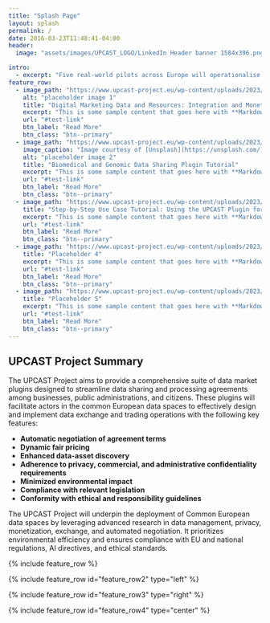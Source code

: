 ```yaml
---
title: "Splash Page"
layout: splash
permalink: /
date: 2016-03-23T11:48:41-04:00
header:
  image: "assets/images/UPCAST_LOGO/LinkedIn Header banner 1584x396.png"

intro: 
  - excerpt: "Five real-world pilots across Europe will operationalise a set of working platform plugins for data sharing, monetisation and trading, deployable across a variety of different data marketplaces and platforms, ensuring digital autonomy of data providers, brokers, users and data subjects, and enabling interoperability within European data spaces. UPCAST Project aims at engaging SMEs, administrations and citizens by providing a transferability framework, best practices and training to endow users in order to deploy the new technologies and maximise impact of the project."
feature_row:
  - image_path: "https://www.upcast-project.eu/wp-content/uploads/2023/04/PILOT-1-1.png"
    alt: "placeholder image 1"
    title: "Digital Marketing Data and Resources: Integration and Monetistation Plugin Tutorials"
    excerpt: "This is some sample content that goes here with **Markdown** formatting."
    url: "#test-link"
    btn_label: "Read More"
    btn_class: "btn--primary"
  - image_path: "https://www.upcast-project.eu/wp-content/uploads/2023/02/PILOT-2.png"
    image_caption: "Image courtesy of [Unsplash](https://unsplash.com/)"
    alt: "placeholder image 2"
    title: "Biomedical and Genomic Data Sharing Plugin Tutorial"
    excerpt: "This is some sample content that goes here with **Markdown** formatting."
    url: "#test-link"
    btn_label: "Read More"
    btn_class: "btn--primary"
  - image_path: "https://www.upcast-project.eu/wp-content/uploads/2023/02/PILOT-3.png"
    title: "Step-by-Step Use Case Tutorial: Using the UPCAST Plugin for Climate Action in Thessaloniki"
    excerpt: "This is some sample content that goes here with **Markdown** formatting."
    url: "#test-link"
    btn_label: "Read More"
    btn_class: "btn--primary"
  - image_path: "https://www.upcast-project.eu/wp-content/uploads/2023/02/PILOT-4.png"
    title: "Placeholder 4"
    excerpt: "This is some sample content that goes here with **Markdown** formatting."
    url: "#test-link"
    btn_label: "Read More"
    btn_class: "btn--primary"
  - image_path: "https://www.upcast-project.eu/wp-content/uploads/2023/11/PILOT-5.png"
    title: "Placeholder 5"
    excerpt: "This is some sample content that goes here with **Markdown** formatting."
    url: "#test-link"
    btn_label: "Read More"
    btn_class: "btn--primary"
---
```


<div class="full-width-section">
  <h2>UPCAST Project Summary</h2>
  <p>The UPCAST Project aims to provide a comprehensive suite of data market plugins designed to streamline data sharing and processing agreements among businesses, public administrations, and citizens. These plugins will facilitate actors in the common European data spaces to effectively design and implement data exchange and trading operations with the following key features:</p>
  <ul>
    <li><strong>Automatic negotiation of agreement terms</strong></li>
    <li><strong>Dynamic fair pricing</strong></li>
    <li><strong>Enhanced data-asset discovery</strong></li>
    <li><strong>Adherence to privacy, commercial, and administrative confidentiality requirements</strong></li>
    <li><strong>Minimized environmental impact</strong></li>
    <li><strong>Compliance with relevant legislation</strong></li>
    <li><strong>Conformity with ethical and responsibility guidelines</strong></li>
  </ul>
  <p>The UPCAST Project will underpin the deployment of Common European data spaces by leveraging advanced research in data management, privacy, monetization, exchange, and automated negotiation. It prioritizes environmental efficiency and ensures compliance with EU and national regulations, AI directives, and ethical standards.</p>
</div>


{% include feature_row %}

{% include feature_row id="feature_row2" type="left" %}

{% include feature_row id="feature_row3" type="right" %}

{% include feature_row id="feature_row4" type="center" %}
